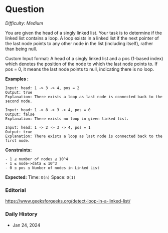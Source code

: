 # Question 

_Difficulty: Medium_

You are given the head of a singly linked list. Your task is to determine if the linked list contains a loop. A loop exists in a linked list if the next pointer of the last node points to any other node in the list (including itself), rather than being null.

Custom Input format:
A head of a singly linked list and a pos (1-based index) which denotes the position of the node to which the last node points to. If pos = 0, it means the last node points to null, indicating there is no loop.

**Examples :**
```
Input: head: 1 -> 3 -> 4, pos = 2
Output: true
Explanation: There exists a loop as last node is connected back to the second node.

Input: head: 1 -> 8 -> 3 -> 4, pos = 0
Output: false
Explanation: There exists no loop in given linked list.

Input: head: 1 -> 2 -> 3 -> 4, pos = 1
Output: true
Explanation: There exists a loop as last node is connected back to the first node.
```

**Constraints:**
```
- 1 ≤ number of nodes ≤ 10^4
- 1 ≤ node->data ≤ 10^3       
- 0 ≤ pos ≤ Number of nodes in Linked List
```

**Expected:**
Time: `O(n)`
Space: `O(1)`

### Editorial
https://www.geeksforgeeks.org/detect-loop-in-a-linked-list/

### Daily History
- Jan 24, 2024